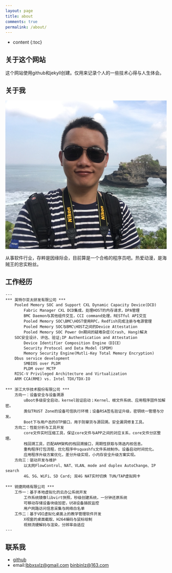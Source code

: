 ```yaml
---
layout: page
title: about
comments: true
permalink: /about/
---
```


* content
{:toc}

## 关于这个网站
这个网站使用github和jekyll创建。仅用来记录个人的一些技术心得与人生体会。

## 关于我

![me](https://github.com/lbbxsxlz/lbbxsxlz.github.io/raw/master/images/about/me.png)

从事软件行业，存粹是因缘际会，目前算是一个合格的程序员吧。热爱动漫，是海贼王的忠实粉丝。

## 工作经历
    ---
    *** 英特尔亚太研发有限公司 ***
        Pooled Memory SOC and Support CXL Dynamic Capacity Device(DCD)
            Fabric Manager CXL DCD集成，处理HOST的内存请求，DPA管理
            BMC Daemon与其他组件交互，CCI command处理，RESTful API交互
            Pooled Memory SOC\BMC\HOST使用RPC，Redfish完成注册与电源管理
            Pooled Memory SOC与BMC\HOST之间的Device Attestation
            Pooled Memory SOC Power On期间的疑难杂症(Crash, Hang)解决
        SOC安全设计、评估、验证;IP Authentication and Attestation
            Device Identifier Composition Engine（DICE）
            Security Protocol and Data Model (SPDM)
            Memory Security Engine(Mutli-Key Total Memory Encryption)
        Dbus service development
            SMBIOS over PLDM
            PLDM over MCTP
        RISC-V Privileged Architecture and Virtualization
        ARM CCA(RME) vs. Intel TDX/TDX-IO

    *** 浙江大华技术股份有限公司 ***
        方向一：设备安全与设备溯源
            uBoot多级安全启动，kernel验证启动；Kernel、根文件系统、应用程序固件加解密。
            类似TRUST Zone的设备可信执行环境；设备RSA签名验证升级，密钥统一管理与分发。
            Boot下与用户态的OTP接口，用于防窜货与源回溯。安全漏洞修复工具。
        方向二：性能分析与工具开发
            core文件实时压缩工具，保证core文件与APP之间的对应关系，core文件分区整理。
            栈回溯工具，匹配ARM架构的栈回溯接口，周期性获取与筛选内核信息。
            重构程序打包流程，优化程序中squashfs文件系统制作。设备启动时间优化。
            应用程序升级方案优化，差分升级实现，小内存安全升级方案实现。
        方向三：驱动开发与维护
            以太网FlowControl、NAT、VLAN、mode and duplex AutoChange、IP search
            4G、5G、WiFi、SD Card; 双4G NAT实时切换 TUN/TAP虚拟网卡

    *** 锐捷网络有限公司 ***
        工作一：基于本地虚拟化的云办公系统开发
            工作系统镜像libvirt快照，秒级创建系统，一分钟还原系统
            可移动存储设备块级加密，USB设备插拔监控
            用户网路访问信息采集与网络白名单
        工作二：基于VDI虚拟化桌面上的教学管理软件开发
            X视窗的桌面截取、H264编码与鼠标绘制
            视频流硬解码与渲染，分辨率自适应
    ---

## 联系我
- [github](https://github.com/lbbxsxlz)
- email:lbbxsxlz@gmail.com binbinlz@163.com
